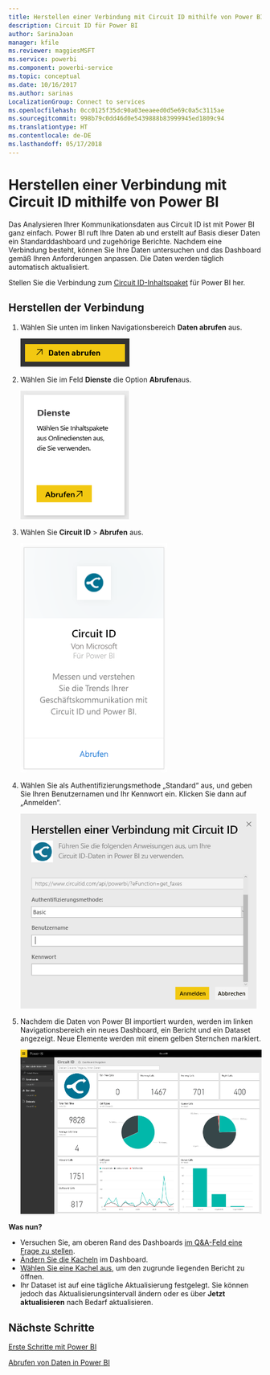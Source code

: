 ```yaml
---
title: Herstellen einer Verbindung mit Circuit ID mithilfe von Power BI
description: Circuit ID für Power BI
author: SarinaJoan
manager: kfile
ms.reviewer: maggiesMSFT
ms.service: powerbi
ms.component: powerbi-service
ms.topic: conceptual
ms.date: 10/16/2017
ms.author: sarinas
LocalizationGroup: Connect to services
ms.openlocfilehash: 0cc0125f35dc90a03eeaeed0d5e69c0a5c3115ae
ms.sourcegitcommit: 998b79c0dd46d0e5439888b83999945ed1809c94
ms.translationtype: HT
ms.contentlocale: de-DE
ms.lasthandoff: 05/17/2018
---
```

# <a name="connect-to-circuit-id-with-power-bi"></a>Herstellen einer Verbindung mit Circuit ID mithilfe von Power BI
Das Analysieren Ihrer Kommunikationsdaten aus Circuit ID ist mit Power BI ganz einfach. Power BI ruft Ihre Daten ab und erstellt auf Basis dieser Daten ein Standarddashboard und zugehörige Berichte. Nachdem eine Verbindung besteht, können Sie Ihre Daten untersuchen und das Dashboard gemäß Ihren Anforderungen anpassen. Die Daten werden täglich automatisch aktualisiert.

Stellen Sie die Verbindung zum [Circuit ID-Inhaltspaket](https://app.powerbi.com/getdata/services/circuitid) für Power BI her.

## <a name="how-to-connect"></a>Herstellen der Verbindung
1. Wählen Sie unten im linken Navigationsbereich **Daten abrufen** aus.
   
    ![](media/service-connect-to-circuit-id/getdata.png)
2. Wählen Sie im Feld **Dienste** die Option **Abrufen**aus.
   
    ![](media/service-connect-to-circuit-id/services.png)
3. Wählen Sie **Circuit ID** \> **Abrufen** aus.
   
    ![](media/service-connect-to-circuit-id/circuitid.png)
4. Wählen Sie als Authentifizierungsmethode „Standard“ aus, und geben Sie Ihren Benutzernamen und Ihr Kennwort ein. Klicken Sie dann auf „Anmelden“.
   
    ![](media/service-connect-to-circuit-id/circuitid_login.png)
5. Nachdem die Daten von Power BI importiert wurden, werden im linken Navigationsbereich ein neues Dashboard, ein Bericht und ein Dataset angezeigt. Neue Elemente werden mit einem gelben Sternchen markiert.
   
    ![](media/service-connect-to-circuit-id/circuitid_dashboard_chrome.png)

**Was nun?**

* Versuchen Sie, am oberen Rand des Dashboards [im Q&A-Feld eine Frage zu stellen](power-bi-q-and-a.md).
* [Ändern Sie die Kacheln](service-dashboard-edit-tile.md) im Dashboard.
* [Wählen Sie eine Kachel aus](service-dashboard-tiles.md), um den zugrunde liegenden Bericht zu öffnen.
* Ihr Dataset ist auf eine tägliche Aktualisierung festgelegt. Sie können jedoch das Aktualisierungsintervall ändern oder es über **Jetzt aktualisieren** nach Bedarf aktualisieren.

## <a name="next-steps"></a>Nächste Schritte
[Erste Schritte mit Power BI](service-get-started.md)

[Abrufen von Daten in Power BI](service-get-data.md)

